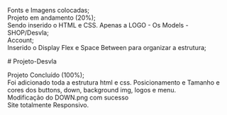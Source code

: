 Fonts e Imagens colocadas;
</br>
Projeto em andamento (20%);
</br>
Sendo inserido o HTML e CSS. Apenas a LOGO - Os Models - SHOP/Desvla; 
</br>
Account;
</br>
Inserido o Display Flex e Space Between para organizar a estrutura;

#   P r o j e t o - D e s v l a 
 
 

Projeto Concluído (100%);
</br>
Foi adicionado toda a estrutura html e css. Posicionamento e Tamanho e cores dos buttons, down, background img, logos e menu.
</br>
Modificação do DOWN.png com sucesso
</br>
Site totalmente Responsivo.